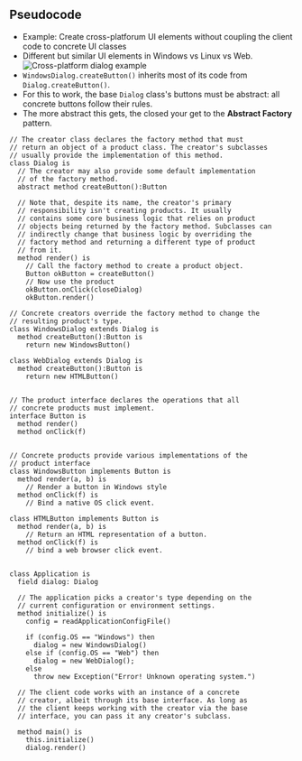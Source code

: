 ## Pseudocode
- Example: Create cross-platforum UI elements without coupling the client code to concrete UI classes
- Different but similar UI elements in Windows vs Linux vs Web.
![Cross-platform dialog example](https://user-images.githubusercontent.com/8353666/181178788-452d705e-9d3e-46ad-9096-2b1ffc7ab799.png)
- `WindowsDialog.createButton()` inherits most of its code from `Dialog.createButton()`.
- For this to work, the base `Dialog` class's buttons must be abstract: all concrete buttons follow their rules.
- The more abstract this gets, the closed your get to the **Abstract Factory** pattern.

```
// The creator class declares the factory method that must
// return an object of a product class. The creator's subclasses
// usually provide the implementation of this method.
class Dialog is
  // The creator may also provide some default implementation
  // of the factory method.
  abstract method createButton():Button

  // Note that, despite its name, the creator's primary
  // responsibility isn't creating products. It usually
  // contains some core business logic that relies on product
  // objects being returned by the factory method. Subclasses can
  // indirectly change that business logic by overriding the
  // factory method and returning a different type of product
  // from it.
  method render() is
    // Call the factory method to create a product object.
    Button okButton = createButton()
    // Now use the product
    okButton.onClick(closeDialog)
    okButton.render()

// Concrete creators override the factory method to change the
// resulting product's type.
class WindowsDialog extends Dialog is
  method createButton():Button is
    return new WindowsButton()

class WebDialog extends Dialog is
  method createButton():Button is
    return new HTMLButton()


// The product interface declares the operations that all
// concrete products must implement.
interface Button is
  method render()
  method onClick(f)


// Concrete products provide various implementations of the
// product interface
class WindowsButton implements Button is
  method render(a, b) is
    // Render a button in Windows style
  method onClick(f) is
    // Bind a native OS click event.

class HTMLButton implements Button is
  method render(a, b) is
    // Return an HTML representation of a button.
  method onClick(f) is
    // bind a web browser click event.


class Application is
  field dialog: Dialog

  // The application picks a creator's type depending on the
  // current configuration or environment settings.
  method initialize() is
    config = readApplicationConfigFile()

    if (config.OS == "Windows") then
      dialog = new WindowsDialog()
    else if (config.OS == "Web") then
      dialog = new WebDialog();
    else
      throw new Exception("Error! Unknown operating system.")

  // The client code works with an instance of a concrete
  // creator, albeit through its base interface. As long as
  // the client keeps working with the creator via the base
  // interface, you can pass it any creator's subclass.
  
  method main() is
    this.initialize()
    dialog.render()
```